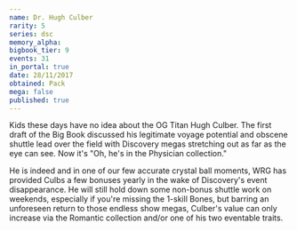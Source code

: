 ```yaml
---
name: Dr. Hugh Culber
rarity: 5
series: dsc
memory_alpha:
bigbook_tier: 9
events: 31
in_portal: true
date: 28/11/2017
obtained: Pack
mega: false
published: true
---
```


Kids these days have no idea about the OG Titan Hugh Culber. The first draft of the Big Book discussed his legitimate voyage potential and obscene shuttle lead over the field with Discovery megas stretching out as far as the eye can see. Now it's "Oh, he's in the Physician collection."

He is indeed and in one of our few accurate crystal ball moments, WRG has provided Culbs a few bonuses yearly in the wake of Discovery's event disappearance. He will still hold down some non-bonus shuttle work on weekends, especially if you're missing the 1-skill Bones, but barring an unforeseen return to those endless show megas, Culber's value can only increase via the Romantic collection and/or one of his two eventable traits.
